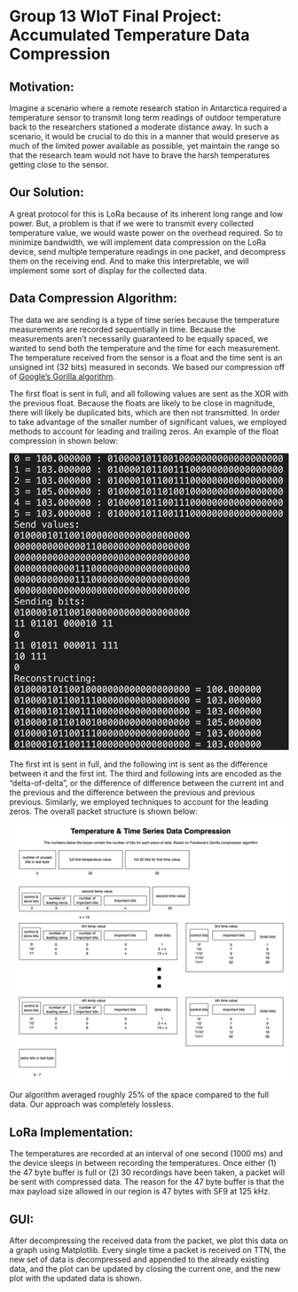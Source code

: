 # Group 13 WIoT Final Project: Accumulated Temperature Data Compression

## Motivation:

Imagine a scenario where a remote research station in Antarctica required a temperature sensor to transmit long term readings of outdoor temperature back to the researchers stationed a moderate distance away. In such a scenario, it would be crucial to do this in a manner that would preserve as much of the limited power available as possible, yet maintain the range so that the research team would not have to brave the harsh temperatures getting close to the sensor.

## Our Solution:

A great protocol for this is LoRa because of its inherent long range and low power. But, a problem is that if we were to transmit every collected temperature value, we would waste power on the overhead required. So to minimize bandwidth, we will implement data compression on the LoRa device, send multiple temperature readings in one packet, and decompress them on the receiving end. And to make this interpretable, we will implement some sort of display for the collected data.

## Data Compression Algorithm:

The data we are sending is a type of time series because the temperature measurements are recorded sequentially in time. Because the measurements aren’t necessarily guaranteed to be equally spaced, we wanted to send both the temperature and the time for each measurement. The temperature received from the sensor is a float and the time sent is an unsigned int (32 bits) measured in seconds. We based our compression off of [Google’s Gorilla algorithm](http://www.vldb.org/pvldb/vol8/p1816-teller.pdf?ref=timescale.com).

The first float is sent in full, and all following values are sent as the XOR with the previous float. Because the floats are likely to be close in magnitude, there will likely be duplicated bits, which are then not transmitted. In order to take advantage of the smaller number of significant values, we employed methods to account for leading and trailing zeros. An example of the float compression in shown below:

![image](images/float_compression.png)

The first int is sent in full, and the following int is sent as the difference between it and the first int. The third and following ints are encoded as the “delta-of-delta”, or the difference of difference between the current int and the previous and the difference between the previous and previous previous. Similarly, we employed techniques to account for the leading zeros. The overall packet structure is shown below:

![image](images/compression_packet.png)

Our algorithm averaged roughly 25% of the space compared to the full data. Our approach was completely lossless.

## LoRa Implementation:

The temperatures are recorded at an interval of one second (1000 ms) and the device sleeps in between recording the temperatures. Once either (1) the 47 byte buffer is full or (2) 30 recordings have been taken, a packet will be sent with compressed data. The reason for the 47 byte buffer is that the max payload size allowed in our region is 47 bytes with SF9 at 125 kHz. 

## GUI:

After decompressing the received data from the packet, we plot this data on a graph using Matplotlib. Every single time a packet is received on TTN, the new set of data is decompressed and appended to the already existing data, and the plot can be updated by closing the current one, and the new plot with the updated data is shown.
